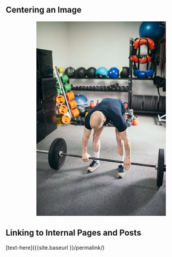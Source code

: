 

## Centering an Image

<p style="text-align: center;">
  <img src="/images/noob-deadlift.jpg" alt="elbow flexor anatomy">
</p>

## Linking to Internal Pages and Posts

[text-here]({{site.baseurl }}/permalink/)

